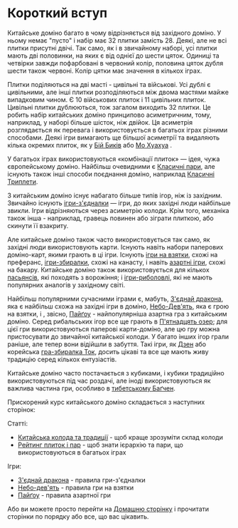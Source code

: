 # Короткий вступ

Китайське доміно багато в чому відрізняється від західного доміно. У ньому немає "пусто" і набір має 32 плитки замість 28. Деякі, але не всі плитки присутні двічі. Так само, як і в звичайному наборі, усі плитки мають дві половинки, на яких є від однієї до шести цяток. Одиниці та четвірки завжди пофарбовані в червоний колір, половина цяток дубля шести також червоні. Колір цятки має значення в кількох іграх.

Плитки поділяються на дві масті - цивільні та військові. Усі дублі є цивільними, але інші плитки розподіляються між двома мастями майже випадковим чином. Є 10 військових плиток і 11 цивільних плиток. Цивільні плитки дублюються, тож загалом виходить 32 плитки. Це робить набір китайських доміно принципово асиметричним, тому, наприклад, у наборі більше шісток, ніж двійок. Ця асиметрія розглядається як перевага і використовується в багатьох іграх різними способами. Деякі ігри вимагають ще більшої асиметрії та видаляють кілька окремих плиток, як у [Бій Биків](/wpua/gupai/connect/dingniu.html) або [Мо Хуахуа](/wpua/gupai/tiengow/mohuahua.html) .

У багатьох іграх використовуються «комбінації плиток» — ідея, чужа європейському доміно. Найбільш очевидними є [Класичні пари](/wpua/gupai/hierarchy.html), але існують також інші способи поєднання доміно, наприклад [Класичні Триплети](/wpua/gupai/triplets.html).

З китайським доміно існує набагато більше типів ігор, ніж із західним. Звичайно існують [ігри-з'єдналки](/wpua/gupai/connect.html) — ігри, до яких західні люди найбільше звикли. Ігри відрізняються через асиметрію колоди. Крім того, механіка також інша - наприклад, гравець повинен або зіграти плиткою, або скинути її взакриту.

Але китайське доміно також часто використовується так само, як західні люди використовують карти. Існують навіть набори паперових доміно-карт, якими грають в ці ігри. Існують [ігри на взятки](/wpua/gupai/tiengow.html), схожі на преферанс, [ігри-збиралки](/wpua/gupai/collect.html), схожі на канасту, і навіть [азартні ігри](/wpua/gupai/gambling.html), схожі на бакару. Китайське доміно також використовується для кількох [пасьянсів](/wpua/gupai/solitaire.html), які походять з ворожіння; і [ігри-риболовлі](/wpua/gupai/fishing.html), які не мають популярних аналогів у західному світі.

Найбільш популярними сучасними іграми є, мабуть, [З'єднай дракона](/wpua/gupai/connect.html), яка є найбільш схожа на західні ігри в доміно, [Небо-Дев'ять](/wpua/gupai/tiengow.html), яка є грою на взятки, і , звісно, [Пайґоу](/wpua/gupai/gamblings/paigow.html) - найпопулярніша азартна гра з китайським доміно. Серед рибальських ігор все ще грають в [П'ятнадцять озер](/wpua/gupai/fishing/shiwuhu.html); для цієї гри використовуються паперові карти-доміно, але цю гру можна пристосувати до звичайної китайської колоди. У багато інших ігор грали раніше, але тепер вони відійшли в забуття. Такі ігри, як [Дзен](/wpua/gupai/solitaire/zen.html) або корейська [гра-збиралка Ток](/wpua/gupai/collect/hohpai.html), досить цікаві та все ще мають живу традицію серед кількох ентузіастів.

Китайське доміно часто постачається з кубиками, і кубики традиційно використовуються під час роздачі, але іноді використовуються як важлива частина гри, особливо в [тибетському Баґчен](/wpua/gupai/tiengow/bagchen.html).

Прискорений курс китайського доміно складається з наступних сторінок:

Статті:

- [Китайська колода та традиції](/wpua/gupai/deck.html) - щоб краще зрозуміти склад колоди
- [Рейтинг плиток і пар](/wpua/gupai/hierarchy.html) - щоб знати ієрархію та пари, що використовуються в багатьох іграх

Ігри:

- [З'єднай дракона](/wpua/gupai/connect.html) - правила гри-з'єдналки
- [Небо-дев'ять](/wpua/gupai/tiengow.html) - правила гри на взятки
- [Пайґоу](/wpua/gupai/gambling/paigow.html) - правила азартної гри

Або ви можете просто перейти на [Домашню сторінку](/wpua/gupai/index.html) і прочитати сторінки по порядку або все, що вас цікавить.
